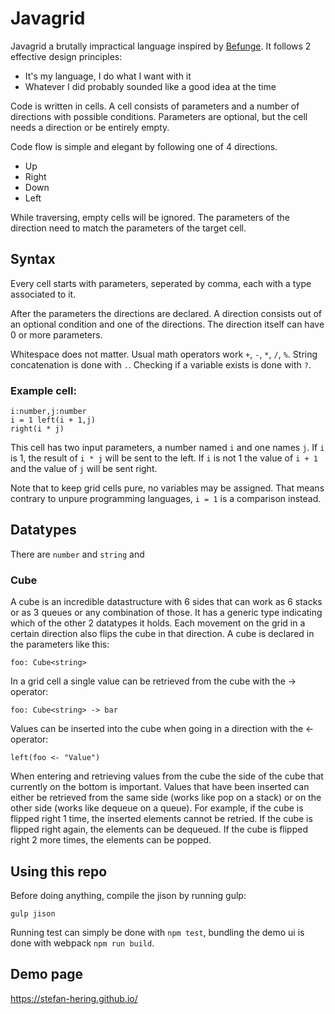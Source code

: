 # Javagrid

Javagrid a brutally impractical language inspired by [Befunge](https://en.wikipedia.org/wiki/Befunge). It follows 2 effective design principles:
* It's my language, I do what I want with it
* Whatever I did probably sounded like a good idea at the time

Code is written in cells. A cell consists of parameters and a number of directions with possible conditions. Parameters are optional, but the 
cell needs a direction or be entirely empty.

Code flow is simple and elegant by following one of 4 directions.
* Up
* Right
* Down
* Left

While traversing, empty cells will be ignored. The parameters of the direction need to match the parameters of the target cell.

## Syntax

Every cell starts with parameters, seperated by comma, each with a type associated to it.

After the parameters the directions are declared. A direction consists out of an optional condition and one of the directions. The direction itself can have 0 or more parameters.

Whitespace does not matter. Usual math operators work `+`, `-`, `*`, `/`, `%`. String concatenation is done with `.`. Checking if a variable exists is done with `?`.

### Example cell:

```
i:number,j:number
i = 1 left(i + 1,j)
right(i * j)
```

This cell has two input parameters, a number named `i` and one names `j`. If `i` is 1, the result of `i * j` will be sent to the left. If `i` is not 1 the value of `i + 1` and the value of `j` will be sent right.

Note that to keep grid cells pure, no variables may be assigned. That means contrary to unpure programming languages, `i = 1` is a comparison instead.

## Datatypes

There are `number` and `string` and

### Cube

A cube is an incredible datastructure with 6 sides that can work as 6 stacks or as 3 queues or any combination of those. It has a generic type indicating which of the other 2 datatypes it holds. Each movement on the grid in a certain direction also flips the cube in that direction. A cube is declared in the parameters like this:

```
foo: Cube<string>
```

In a grid cell a single value can be retrieved from the cube with the -> operator:

```
foo: Cube<string> -> bar
```

Values can be inserted into the cube when going in a direction with the <- operator:

```
left(foo <- "Value")
```

When entering and retrieving values from the cube the side of the cube that currently on the bottom is important. Values that have been inserted can either be retrieved from the same side (works like pop on a stack) or on the other side (works like dequeue on a queue). For example, if the cube is flipped right 1 time, the inserted elements cannot be retried. If the cube is flipped right again, the elements can be dequeued. If the cube is flipped right 2 more times, the elements can be popped.

## Using this repo

Before doing anything, compile the jison by running gulp:

```
gulp jison
```

Running test can simply be done with `npm test`, bundling the demo ui is done with webpack `npm run build`.


## Demo page

https://stefan-hering.github.io/
